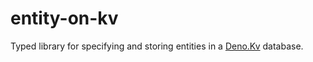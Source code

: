 # entity-on-kv

Typed library for specifying and storing entities in a
[Deno.Kv](https://deno.com/kv) database.

